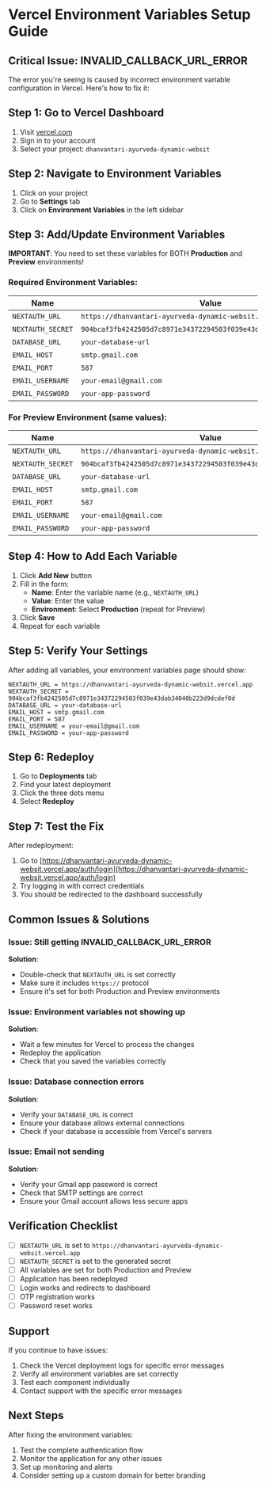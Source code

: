 # Vercel Environment Variables Setup Guide

## Critical Issue: INVALID_CALLBACK_URL_ERROR

The error you're seeing is caused by incorrect environment variable configuration in Vercel. Here's how to fix it:

## Step 1: Go to Vercel Dashboard

1. Visit [vercel.com](https://vercel.com)
2. Sign in to your account
3. Select your project: `dhanvantari-ayurveda-dynamic-websit`

## Step 2: Navigate to Environment Variables

1. Click on your project
2. Go to **Settings** tab
3. Click on **Environment Variables** in the left sidebar

## Step 3: Add/Update Environment Variables

**IMPORTANT**: You need to set these variables for BOTH **Production** and **Preview** environments!

### Required Environment Variables:

| Name | Value | Environment |
|------|-------|-------------|
| `NEXTAUTH_URL` | `https://dhanvantari-ayurveda-dynamic-websit.vercel.app` | Production |
| `NEXTAUTH_SECRET` | `904bcaf3fb4242505d7c8971e34372294503f039e43dab34040b223d9dcdef0d` | Production |
| `DATABASE_URL` | `your-database-url` | Production |
| `EMAIL_HOST` | `smtp.gmail.com` | Production |
| `EMAIL_PORT` | `587` | Production |
| `EMAIL_USERNAME` | `your-email@gmail.com` | Production |
| `EMAIL_PASSWORD` | `your-app-password` | Production |

### For Preview Environment (same values):

| Name | Value | Environment |
|------|-------|-------------|
| `NEXTAUTH_URL` | `https://dhanvantari-ayurveda-dynamic-websit.vercel.app` | Preview |
| `NEXTAUTH_SECRET` | `904bcaf3fb4242505d7c8971e34372294503f039e43dab34040b223d9dcdef0d` | Preview |
| `DATABASE_URL` | `your-database-url` | Preview |
| `EMAIL_HOST` | `smtp.gmail.com` | Preview |
| `EMAIL_PORT` | `587` | Preview |
| `EMAIL_USERNAME` | `your-email@gmail.com` | Preview |
| `EMAIL_PASSWORD` | `your-app-password` | Preview |

## Step 4: How to Add Each Variable

1. Click **Add New** button
2. Fill in the form:
   - **Name**: Enter the variable name (e.g., `NEXTAUTH_URL`)
   - **Value**: Enter the value
   - **Environment**: Select **Production** (repeat for Preview)
3. Click **Save**
4. Repeat for each variable

## Step 5: Verify Your Settings

After adding all variables, your environment variables page should show:

```
NEXTAUTH_URL = https://dhanvantari-ayurveda-dynamic-websit.vercel.app
NEXTAUTH_SECRET = 904bcaf3fb4242505d7c8971e34372294503f039e43dab34040b223d9dcdef0d
DATABASE_URL = your-database-url
EMAIL_HOST = smtp.gmail.com
EMAIL_PORT = 587
EMAIL_USERNAME = your-email@gmail.com
EMAIL_PASSWORD = your-app-password
```

## Step 6: Redeploy

1. Go to **Deployments** tab
2. Find your latest deployment
3. Click the three dots menu
4. Select **Redeploy**

## Step 7: Test the Fix

After redeployment:

1. Go to [https://dhanvantari-ayurveda-dynamic-websit.vercel.app/auth/login](https://dhanvantari-ayurveda-dynamic-websit.vercel.app/auth/login)
2. Try logging in with correct credentials
3. You should be redirected to the dashboard successfully

## Common Issues & Solutions

### Issue: Still getting INVALID_CALLBACK_URL_ERROR

**Solution**: 
- Double-check that `NEXTAUTH_URL` is set correctly
- Make sure it includes `https://` protocol
- Ensure it's set for both Production and Preview environments

### Issue: Environment variables not showing up

**Solution**:
- Wait a few minutes for Vercel to process the changes
- Redeploy the application
- Check that you saved the variables correctly

### Issue: Database connection errors

**Solution**:
- Verify your `DATABASE_URL` is correct
- Ensure your database allows external connections
- Check if your database is accessible from Vercel's servers

### Issue: Email not sending

**Solution**:
- Verify your Gmail app password is correct
- Check that SMTP settings are correct
- Ensure your Gmail account allows less secure apps

## Verification Checklist

- [ ] `NEXTAUTH_URL` is set to `https://dhanvantari-ayurveda-dynamic-websit.vercel.app`
- [ ] `NEXTAUTH_SECRET` is set to the generated secret
- [ ] All variables are set for both Production and Preview
- [ ] Application has been redeployed
- [ ] Login works and redirects to dashboard
- [ ] OTP registration works
- [ ] Password reset works

## Support

If you continue to have issues:

1. Check the Vercel deployment logs for specific error messages
2. Verify all environment variables are set correctly
3. Test each component individually
4. Contact support with the specific error messages

## Next Steps

After fixing the environment variables:

1. Test the complete authentication flow
2. Monitor the application for any other issues
3. Set up monitoring and alerts
4. Consider setting up a custom domain for better branding
